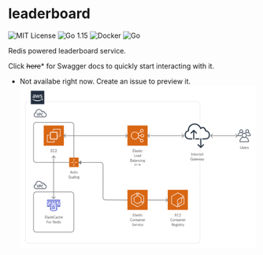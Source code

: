# leaderboard
![MIT License](https://img.shields.io/github/license/beremaran/leaderboard) ![Go 1.15](https://img.shields.io/github/go-mod/go-version/beremaran/leaderboard) ![Docker](https://github.com/beremaran/leaderboard/workflows/Docker/badge.svg) ![Go](https://github.com/beremaran/leaderboard/workflows/Go/badge.svg)

Redis powered leaderboard service.

Click ~~here~~* for Swagger docs to quickly start interacting with it.

* Not availabe right now. Create an issue to preview it.
![AWS Deployment Architecture](docs/arch.jpg)
